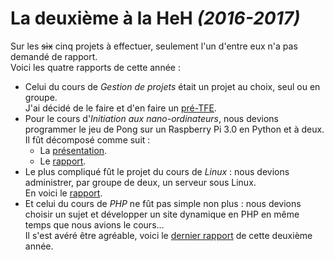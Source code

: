 # La deuxième à la HeH _(2016-2017)_

Sur les ~~six~~ cinq projets à effectuer, seulement l'un d'entre eux n'a pas demandé de rapport.  
Voici les quatre rapports de cette année :

- Celui du cours de _Gestion de projets_ était un projet au choix, seul ou en groupe.  
J'ai décidé de le faire et d'en faire un [pré-TFE](Gestion%20de%20projets/Rapport.pdf).
- Pour le cours d'_Initiation aux nano-ordinateurs_, nous devions programmer le jeu de Pong sur un Raspberry Pi 3.0 en Python et à deux.  
Il fût décomposé comme suit :
	- La [présentation](Initiation%20aux%20nano-ordinateurs/Présentation/Présentation.pdf).  
	- Le [rapport](Initiation%20aux%20nano-ordinateurs/Rapport/Rapport.pdf).
- Le plus compliqué fût le projet du cours de _Linux_ : nous devions administrer, par groupe de deux, un serveur sous Linux.  
En voici le [rapport](Linux/Rapport.pdf).
- Et celui du cours de _PHP_ ne fût pas simple non plus : nous devions choisir un sujet et développer un site dynamique en PHP en même temps que nous avions le cours…  
Il s'est avéré être agréable, voici le [dernier rapport](PHP/Rapport.pdf) de cette deuxième année.
